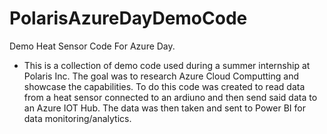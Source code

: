 # PolarisAzureDayDemoCode
Demo Heat Sensor Code For Azure Day.
  - This is a collection of demo code used during a summer internship at Polaris Inc. The goal was to research Azure Cloud Computting and showcase the capabilities. To do this code was created to read data from a heat sensor connected to an ardiuno and then send said data to an Azure IOT Hub. The data was then taken and sent to Power BI for data monitoring/analytics.
